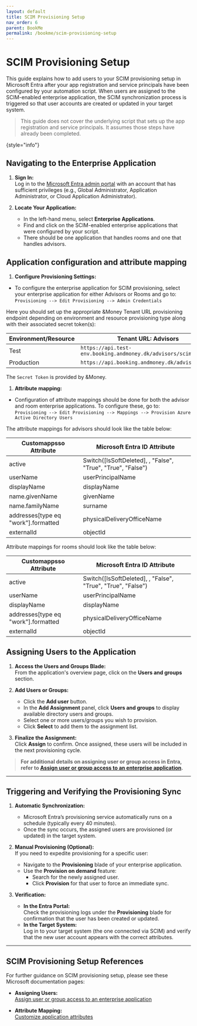 ```yaml
---
layout: default
title: SCIM Provisioning Setup
nav_order: 6
parent: BookMe
permalink: /bookme/scim-provisioning-setup
---
```


# SCIM Provisioning Setup

This guide explains how to add users to your SCIM provisioning setup in Microsoft Entra
after your app registration and service principals have been configured by your automation script.
When users are assigned to the SCIM-enabled enterprise application, the SCIM synchronization process is triggered so that user accounts are created or updated in your target system.

> This guide does not cover the underlying script that sets up the app registration and service principals. It assumes those steps have already been completed.
>
{style="info"}


## Navigating to the Enterprise Application

1. **Sign In:**  
   Log in to the [Microsoft Entra admin portal](https://entra.microsoft.com) with an account
    that has sufficient privileges
    (e.g., Global Administrator, Application Administrator, or Cloud Application Administrator).

2. **Locate Your Application:**
    - In the left-hand menu, select **Enterprise Applications**.
    - Find and click on the SCIM-enabled enterprise applications that were configured by your script.
    - There should be one application that handles rooms and one that handles advisors.

## Application configuration and attribute mapping

1. **Configure Provisioning Settings:**
 - To configure the enterprise application for SCIM provisioning, select your enterprise application for either Advisors or Rooms and go to:
    `Provisioning --> Edit Provisioning --> Admin Credentials` 

Here you should set up the appropriate &Money Tenant URL provisioning endpoint 
depending on environment and resource provisioning type along with their associated secret token(s):

| Environment/Resource | Tenant URL: Advisors  | Tenant URL: Rooms  |
|----------------------| ----------- | ----------- |
| Test                 | `https://api.test-env.booking.andmoney.dk/advisors/scim `       | `https://api.test-env.booking.andmoney.dk/rooms/scim`        |
| Production           | `https://api.booking.andmoney.dk/advisors/scim `        | `https://api.booking.andmoney.dk/rooms/scim`         |

The `Secret Token` is provided by &Money.

1. **Attribute mapping:**
 - Configuration of attribute mappings should be done for both the advisor and room enterprise applications. 
   To configure these, go to:
    ` Provisioning --> Edit Provisioning --> Mappings --> Provision Azure Active Directory Users `

The attribute mappings for advisors should look like the table below:

| Customappsso Attribute              | Microsoft Entra ID Attribute                                |
|-------------------------------------|-------------------------------------------------------------|
| active                              | Switch([IsSoftDeleted], , "False", "True", "True", "False") |
| userName                            | userPrincipalName                                           |
| displayName                         | displayName                                                 |
| name.givenName                      | givenName                                                   |
| name.familyName                     | surname                                                     |
| addresses[type eq "work"].formatted | physicalDeliveryOfficeName                                  |
| externalId                          | objectId                                                    |

Attribute mappings for rooms should look like the table below:


| Customappsso Attribute       | Microsoft Entra ID Attribute                                |
| ----------- |-------------------------------------------------------------|
| active       | Switch([IsSoftDeleted], , "False", "True", "True", "False") |
| userName    | userPrincipalName                                           |
| displayName    | displayName                                                 |
| addresses[type eq "work"].formatted    | physicalDeliveryOfficeName                                  |
| externalId                          | objectId                                                    |

## Assigning Users to the Application

1. **Access the Users and Groups Blade:**  
   From the application's overview page, click on the **Users and groups** section.

2. **Add Users or Groups:**
    - Click the **Add user** button.
    - In the **Add Assignment** panel, click **Users and groups** to display available directory users and groups.
    - Select one or more users/groups you wish to provision.
    - Click **Select** to add them to the assignment list.

3. **Finalize the Assignment:**  
   Click **Assign** to confirm. Once assigned, these users will be included in the next provisioning cycle.

> **For additional details on assigning user or group access in Entra, refer to [Assign user or group access to an enterprise application](https://learn.microsoft.com/en-us/entra/identity/enterprise-apps/assign-user-or-group-access-portal?pivots=portal).**

---

## Triggering and Verifying the Provisioning Sync

1. **Automatic Synchronization:**
    - Microsoft Entra’s provisioning service automatically runs on a schedule (typically every 40 minutes).
    - Once the sync occurs, the assigned users are provisioned (or updated) in the target system.

2. **Manual Provisioning (Optional):**  
   If you need to expedite provisioning for a specific user:
    - Navigate to the **Provisioning** blade of your enterprise application.
    - Use the **Provision on demand** feature:
        - Search for the newly assigned user.
        - Click **Provision** for that user to force an immediate sync.

3. **Verification:**
    - **In the Entra Portal:**  
      Check the provisioning logs under the **Provisioning** blade for confirmation that the user has been created or updated.
    - **In the Target System:**  
      Log in to your target system (the one connected via SCIM) and verify that the new user account appears with the correct attributes.

---

## SCIM Provisioning Setup References

For further guidance on SCIM provisioning setup, please see these Microsoft documentation pages:

- **Assigning Users:**  
  [Assign user or group access to an enterprise application](https://learn.microsoft.com/en-us/entra/identity/enterprise-apps/assign-user-or-group-access-portal?pivots=portal)

- **Attribute Mapping:**  
  [Customize application attributes](https://learn.microsoft.com/en-us/entra/identity/app-provisioning/customize-application-attributes)
